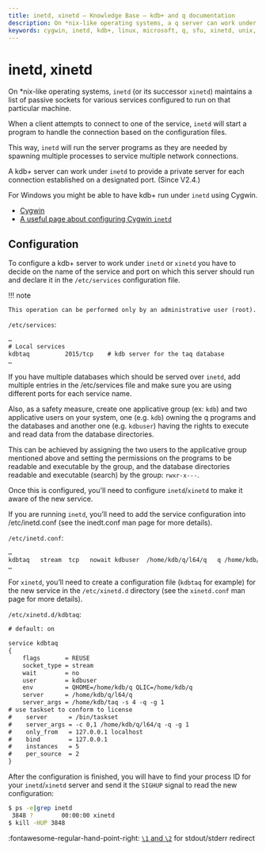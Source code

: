 ```yaml
---
title: inetd, xinetd – Knowledge Base – kdb+ and q documentation
description: On *nix-like operating systems, a q server can work under inetd to provide a private server for each connection established on a designated port.
keywords: cygwin, inetd, kdb+, linux, microsoft, q, sfu, xinetd, unix, windows
---
```

# inetd, xinetd




On *nix-like operating systems, `inetd` (or its successor `xinetd`) maintains a list of passive sockets for various services configured to run on that particular machine.

When a client attempts to connect to one of the service, `inetd` will start a program to handle the connection based on the configuration files.

This way, `inetd` will run the server programs as they are needed by spawning multiple processes to service multiple network connections.

A kdb+ server can work under `inetd` to provide a private server for each connection established on a designated port. (Since V2.4.)

For Windows you might be able to have kdb+ run under `inetd` using Cygwin.

-   [Cygwin](http://www.cygwin.com/)
-   [A useful page about configuring Cygwin `inetd`](https://wiki.zmanda.com/index.php/How_To%3ARun_Amanda_Server_on_Cygwin)


## Configuration

To configure a kdb+ server to work under `inetd` or `xinetd` you have to decide on the name of the service and port on which this server should run and declare it in the `/etc/services` configuration file.

!!! note

    This operation can be performed only by an administrative user (root).

`/etc/services`:

```txt
…
# Local services
kdbtaq          2015/tcp    # kdb server for the taq database
…
```

If you have multiple databases which should be served over `inetd`, add multiple entries in the /etc/services file and make sure you are using different ports for each service name.

Also, as a safety measure, create one applicative group (ex: `kdb`) and two applicative users on your system, one (e.g. `kdb`) owning the q programs and the databases and another one (e.g. `kdbuser`) having the rights to execute and read data from the database directories.

This can be achieved by assigning the two users to the applicative group mentioned above and setting the permissions on the programs to be readable and executable by the group, and the database directories readable and executable (search) by the group: `rwxr-x---`.

Once this is configured, you'll need to configure `inetd`/`xinetd` to make it  aware of the new service.

If you are running `inetd`, you’ll need to add the service configuration into /etc/inetd.conf (see the inedt.conf man page for more details).

`/etc/inetd.conf`:

```txt
…
kdbtaq   stream  tcp   nowait kdbuser  /home/kdb/q/l64/q   q /home/kdb/taq -s 4
…
```

For `xinetd`, you’ll need to create a configuration file (`kdbtaq` for example) for the new service in the `/etc/xinetd.d` directory (see the  `xinetd.conf` man page for more details).

`/etc/xinetd.d/kdbtaq`:

```txt
# default: on

service kdbtaq
{
    flags       = REUSE
    socket_type = stream
    wait        = no
    user        = kdbuser
    env         = QHOME=/home/kdb/q QLIC=/home/kdb/q
    server      = /home/kdb/q/l64/q
    server_args = /home/kdb/taq -s 4 -q -g 1
# use taskset to conform to license
#    server      = /bin/taskset
#    server_args = -c 0,1 /home/kdb/q/l64/q -q -g 1
#    only_from   = 127.0.0.1 localhost
#    bind        = 127.0.0.1
#    instances   = 5
#    per_source  = 2
}
```

After the configuration is finished, you will have to find your process ID for your `inetd`/`xinetd` server and send it the `SIGHUP` signal to read the new configuration:

```bash
$ ps -e|grep inetd
 3848 ?        00:00:00 xinetd
$ kill -HUP 3848
```

:fontawesome-regular-hand-point-right: 
[`\1` and `\2`](../basics/syscmds.md#1-2-redirect) for stdout/stderr redirect
